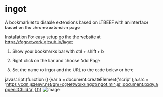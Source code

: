 # ingot
A bookmarklet to disable extensions based on LTBEEF with an interface based on the chrome extension page

Installation
For easy setup go the the website at https://fognetwork.github.io/Ingot

1. Show your bookmarks bar with ctrl + shift + b

2. Right click on the bar and choose Add Page

3. Set the name to Ingot and the URL to the code below or here

javascript:(function () {var a = document.createElement('script');a.src = 'https://cdn.jsdelivr.net/gh/FogNetwork/Ingot/ingot.min.js';document.body.appendChild(a);}())
![image](https://user-images.githubusercontent.com/113722051/203906340-2dd90593-7bce-4539-9fa7-cf83a8ca87a0.png)
